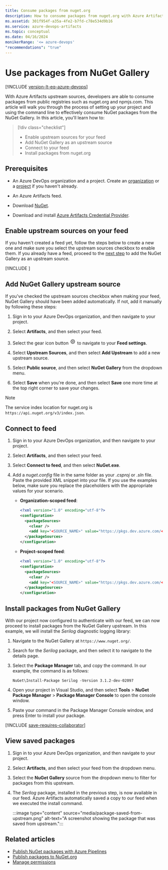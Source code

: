 ```yaml
---
title: Consume packages from nuget.org
description: How to consume packages from nuget.org with Azure Artifacts upstream sources
ms.assetid: 301f954f-a35a-4fe2-b7fd-c78e534d9b16
ms.service: azure-devops-artifacts
ms.topic: conceptual
ms.date: 04/16/2024
monikerRange: '<= azure-devops'
"recommendations": "true"
---
```


# Use packages from NuGet Gallery

[!INCLUDE [version-lt-eq-azure-devops](../../includes/version-lt-eq-azure-devops.md)]

With Azure Artifacts upstream sources, developers are able to consume packages from public registries such as nuget.org and npmjs.com. This article will walk you through the process of setting up your project and using the command line to effectively consume NuGet packages from the NuGet Gallery. In this article, you'll learn how to:

> [!div class="checklist"]    
> * Enable upstream sources for your feed 
> * Add NuGet Gallery as an upstream source 
> * Connect to your feed
> * Install packages from nuget.org

## Prerequisites

- An Azure DevOps organization and a project. Create an [organization](../../organizations/accounts/create-organization.md) or a [project](../../organizations/projects/create-project.md#create-a-project) if you haven't already.

- An Azure Artifacts feed.

- Download [NuGet](https://www.nuget.org/downloads).

- Download and install [Azure Artifacts Credential Provider](https://github.com/microsoft/artifacts-credprovider#azure-artifacts-credential-provider).

## Enable upstream sources on your feed

If you haven't created a feed yet, follow the steps below to create a new one and make sure you select the upstream sources checkbox to enable them. If you already have a feed, proceed to the [next step](#add-nuget-gallery-upstream-source) to add the NuGet Gallery as an upstream source.

[!INCLUDE [](../includes/create-feed.md)]

## Add NuGet Gallery upstream source

If you've checked the upstream sources checkbox when making your feed, NuGet Gallery should have been added automatically. If not, add it manually by following these steps:

1. Sign in to your Azure DevOps organization, and then navigate to your project.

1. Select **Artifacts**, and then select your feed.

1. Select the gear icon button ![gear icon](../../media/icons/gear-icon.png) to navigate to your **Feed settings**.

1. Select **Upstream Sources**, and then select **Add Upstream** to add a new upstream source.

1. Select **Public source**, and then select **NuGet Gallery** from the dropdown menu.

1. Select **Save** when you're done, and then select **Save** one more time at the top right corner to save your changes.
    
> [!NOTE]
> The service index location for nuget.org is `https://api.nuget.org/v3/index.json`.

## Connect to feed

1. Sign in to your Azure DevOps organization, and then navigate to your project.

1. Select **Artifacts**, and then select your feed.

1. Select **Connect to feed**, and then select **NuGet.exe**.

1. Add a *nuget.config* file in the same folder as your *.csproj* or *.sln* file. Paste the provided XML snippet into your file. If you use the examples below, make sure you replace the placeholders with the appropriate values for your scenario.

    - **Organization-scoped feed**:
    
        ```xml
        <?xml version="1.0" encoding="utf-8"?>
        <configuration>
          <packageSources>
            <clear />
            <add key="<SOURCE_NAME>" value="https://pkgs.dev.azure.com/<ORGANIZATION_NAME>/_packaging/<FEED_NAME>/nuget/v3/index.json" />
          </packageSources>
        </configuration>
        ```
    
    - **Project-scoped feed**:
    
        ```xml
        <?xml version="1.0" encoding="utf-8"?>
        <configuration>
          <packageSources>
            <clear />
            <add key="<SOURCE_NAME>" value="https://pkgs.dev.azure.com/<ORGANIZATION_NAME>/<PROJECT_NAME>/_packaging/<FEED_NAME>/nuget/v3/index.json" />
          </packageSources>
        </configuration>
        ```

## Install packages from NuGet Gallery

With our project now configured to authenticate with our feed, we can now proceed to install packages from the NuGet Gallery upstream. In this example, we will install the *Serilog* diagnostic logging library:

1. Navigate to the NuGet Gallery at `https://www.nuget.org/`.

1. Search for the *Serilog* package, and then select it to navigate to the details page.

1. Select the **Package Manager** tab, and copy the command. In our example, the command is as follows: 

    ```Command
    NuGet\Install-Package Serilog -Version 3.1.2-dev-02097
    ```

1. Open your project in Visual Studio, and then select **Tools** > **NuGet Package Manager** > **Package Manager Console** to open the console window.

1. Paste your command in the Package Manager Console window, and press Enter to install your package.

[!INCLUDE [save-requires-collaborator](../includes/save-requires-collaborator.md)]

## View saved packages

1. Sign in to your Azure DevOps organization, and then navigate to your project.

1. Select **Artifacts**, and then select your feed from the dropdown menu.

1. Select the **NuGet Gallery** source from the dropdown menu to filter for packages from this upstream.

1. The *Serilog* package, installed in the previous step, is now available in our feed. Azure Artifacts automatically saved a copy to our feed when we executed the install command.

    :::image type="content" source="media/package-saved-from-upstream.png" alt-text="A screenshot showing the package that was saved from upstream.":::

## Related articles

- [Publish NuGet packages with Azure Pipelines](../../pipelines/artifacts/nuget.md)
- [Publish packages to NuGet.org](./publish-to-nuget-org.md)
- [Manage permissions](../feeds/feed-permissions.md)